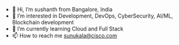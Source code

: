 - 👋 Hi, I’m sushanth from Bangalore, India
- 👀 I’m interested in Development, DevOps, CyberSecurity, AI/ML, Blockchain development  
- 🌱 I’m currently learning Cloud and Full Stack
- 📫 How to reach me sunukala@cisco.com

<!---
sunukala/sunukala is a ✨ special ✨ repository because its `README.md` (this file) appears on your GitHub profile.
You can click the Preview link to take a look at your changes.
--->
